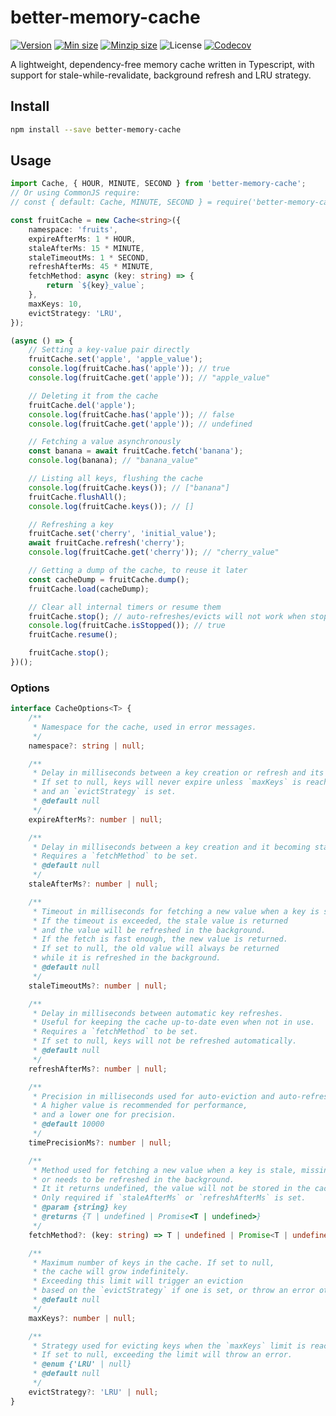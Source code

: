 # better-memory-cache

[![Version](https://img.shields.io/npm/v/better-memory-cache)](https://www.npmjs.com/package/better-memory-cache)
[![Min size](https://img.shields.io/bundlephobia/min/better-memory-cache)](https://bundlephobia.com/package/better-memory-cache)
[![Minzip size](https://img.shields.io/bundlephobia/minzip/better-memory-cache)](https://bundlephobia.com/package/better-memory-cache)
![License](https://img.shields.io/github/license/blex41/better-memory-cache)
[![Codecov](https://codecov.io/github/blex41/better-memory-cache/branch/main/graph/badge.svg?token=OR8OIEK4SN)](https://codecov.io/github/blex41/better-memory-cache)

A lightweight, dependency-free memory cache written in Typescript, with support for stale-while-revalidate, background refresh and LRU strategy.

## Install

```sh
npm install --save better-memory-cache
```

## Usage

```typescript
import Cache, { HOUR, MINUTE, SECOND } from 'better-memory-cache';
// Or using CommonJS require:
// const { default: Cache, MINUTE, SECOND } = require('better-memory-cache');

const fruitCache = new Cache<string>({
    namespace: 'fruits',
    expireAfterMs: 1 * HOUR,
    staleAfterMs: 15 * MINUTE,
    staleTimeoutMs: 1 * SECOND,
    refreshAfterMs: 45 * MINUTE,
    fetchMethod: async (key: string) => {
        return `${key}_value`;
    },
    maxKeys: 10,
    evictStrategy: 'LRU',
});

(async () => {
    // Setting a key-value pair directly
    fruitCache.set('apple', 'apple_value');
    console.log(fruitCache.has('apple')); // true
    console.log(fruitCache.get('apple')); // "apple_value"

    // Deleting it from the cache
    fruitCache.del('apple');
    console.log(fruitCache.has('apple')); // false
    console.log(fruitCache.get('apple')); // undefined

    // Fetching a value asynchronously
    const banana = await fruitCache.fetch('banana');
    console.log(banana); // "banana_value"

    // Listing all keys, flushing the cache
    console.log(fruitCache.keys()); // ["banana"]
    fruitCache.flushAll();
    console.log(fruitCache.keys()); // []

    // Refreshing a key
    fruitCache.set('cherry', 'initial_value');
    await fruitCache.refresh('cherry');
    console.log(fruitCache.get('cherry')); // "cherry_value"

    // Getting a dump of the cache, to reuse it later
    const cacheDump = fruitCache.dump();
    fruitCache.load(cacheDump);

    // Clear all internal timers or resume them
    fruitCache.stop(); // auto-refreshes/evicts will not work when stopped
    console.log(fruitCache.isStopped()); // true
    fruitCache.resume();

    fruitCache.stop();
})();
```

### Options

```typescript
interface CacheOptions<T> {
    /**
     * Namespace for the cache, used in error messages.
     */
    namespace?: string | null;

    /**
     * Delay in milliseconds between a key creation or refresh and its deletion.
     * If set to null, keys will never expire unless `maxKeys` is reached
     * and an `evictStrategy` is set.
     * @default null
     */
    expireAfterMs?: number | null;

    /**
     * Delay in milliseconds between a key creation and it becoming stale.
     * Requires a `fetchMethod` to be set.
     * @default null
     */
    staleAfterMs?: number | null;

    /**
     * Timeout in milliseconds for fetching a new value when a key is stale.
     * If the timeout is exceeded, the stale value is returned
     * and the value will be refreshed in the background.
     * If the fetch is fast enough, the new value is returned.
     * If set to null, the old value will always be returned
     * while it is refreshed in the background.
     * @default null
     */
    staleTimeoutMs?: number | null;

    /**
     * Delay in milliseconds between automatic key refreshes.
     * Useful for keeping the cache up-to-date even when not in use.
     * Requires a `fetchMethod` to be set.
     * If set to null, keys will not be refreshed automatically.
     * @default null
     */
    refreshAfterMs?: number | null;

    /**
     * Precision in milliseconds used for auto-eviction and auto-refresh timers.
     * A higher value is recommended for performance,
     * and a lower one for precision.
     * @default 10000
     */
    timePrecisionMs?: number | null;

    /**
     * Method used for fetching a new value when a key is stale, missing,
     * or needs to be refreshed in the background.
     * It it returns undefined, the value will not be stored in the cache.
     * Only required if `staleAfterMs` or `refreshAfterMs` is set.
     * @param {string} key 
     * @returns {T | undefined | Promise<T | undefined>}
     */
    fetchMethod?: (key: string) => T | undefined | Promise<T | undefined>;

    /**
     * Maximum number of keys in the cache. If set to null,
     * the cache will grow indefinitely.
     * Exceeding this limit will trigger an eviction
     * based on the `evictStrategy` if one is set, or throw an error otherwise.
     * @default null
     */
    maxKeys?: number | null;

    /**
     * Strategy used for evicting keys when the `maxKeys` limit is reached.
     * If set to null, exceeding the limit will throw an error.
     * @enum {'LRU' | null}
     * @default null
     */
    evictStrategy?: 'LRU' | null;
}
```